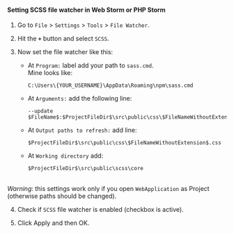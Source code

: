 #### Setting SCSS file watcher in Web Storm or PHP Storm 

1. Go to `File` > `Settings` > `Tools` > `File Watcher`.

2. Hit the **`+`** button and select `SCSS`.

3. Now set the file watcher like this:
   - At `Program:` label add your path to `sass.cmd`.
   <br>Mine looks like:
     
       ```
       C:\Users\{YOUR_USERNAME}\AppData\Roaming\npm\sass.cmd
       ```
   
   - At `Arguments:` add the following line:
    
       ```
       --update $FileName$:$ProjectFileDir$\src\public\css\$FileNameWithoutExtension$.css
       ```
   
   - At `Output paths to refresh:` add line:
   
       ```
       $ProjectFileDir$\src\public\css\$FileNameWithoutExtension$.css
       ```
     
   - At `Working directory` add:
   
       ```
       $ProjectFileDir$\src\public\scss\core
       ```
     
<br>*Warning*: this settings work only if you open `WebApplication` as Project (otherwise paths should be changed).
       
4. Check if `SCSS` file watcher is enabled (checkbox is active).

5. Click Apply and then OK.